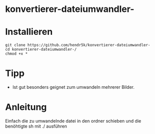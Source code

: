 # konvertierer-dateiumwandler-

# Installieren
````
git clone https://github.com/hendr5k/konvertierer-dateiumwandler-
cd konvertierer-dateiumwandler-/
chmod +x *
````
# Tipp
* Ist gut besonders geignet zum umwandeln mehrerer Bilder.

# Anleitung
Einfach die zu umwandelnde datei in den ordner schieben und die benöhtigte sh mit ./ ausführen
